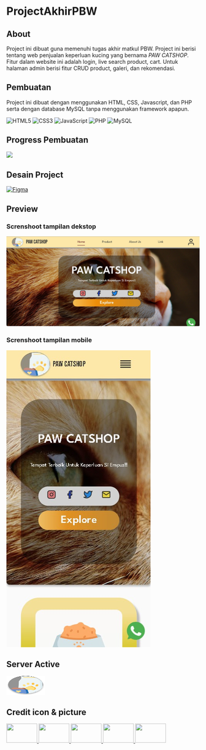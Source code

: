 # ProjectAkhirPBW

## About

Project ini dibuat guna memenuhi tugas akhir matkul PBW. Project ini berisi tentang web penjualan keperluan kucing yang bernama _PAW CATSHOP_. Fitur dalam website ini adalah login, live search product, cart. Untuk halaman admin berisi fitur CRUD product, galeri, dan rekomendasi.

## Pembuatan

Project ini dibuat dengan menggunakan HTML, CSS, Javascript, dan PHP serta dengan database MySQL tanpa menggunakan framework apapun.

![HTML5](https://img.shields.io/badge/html5-%23E34F26.svg?style=for-the-badge&logo=html5&logoColor=white) ![CSS3](https://img.shields.io/badge/css3-%231572B6.svg?style=for-the-badge&logo=css3&logoColor=white) ![JavaScript](https://img.shields.io/badge/javascript-%23323330.svg?style=for-the-badge&logo=javascript&logoColor=%23F7DF1E) ![PHP](https://img.shields.io/badge/php-%23777BB4.svg?style=for-the-badge&logo=php&logoColor=white) ![MySQL](https://img.shields.io/badge/mysql-%2300f.svg?style=for-the-badge&logo=mysql&logoColor=white)

## Progress Pembuatan

![](https://geps.dev/progress/95)

## Desain Project

[![Figma](https://img.shields.io/badge/figma-%23F24E1E.svg?style=for-the-badge&logo=figma&logoColor=white)](https://www.figma.com/file/qU9KS3Dj7fcQkBOTBMsSAm/Desain-Project-Akhir?node-id=37%3A422&t=dHvpaZ3oAyKyycpI-1)

## Preview

### Screnshoot tampilan dekstop

![Screnshoot Preview Home Web](public/img/previewWeb.jpg)

### Screnshoot tampilan mobile
![Screnshoot Preview Home Web](public/img/previewWebMobile.jpg)

## Server Active
<a href="https://222111873.student.stis.ac.id/" target="_blank">
  <img src="public/img/logo.png" width="100" height="50">
</a>

## Credit icon & picture
<a href="https://www.flaticon.com" target="_blank">
  <img src="https://media.flaticon.com/dist/min/img/logo/flaticon_negative.svg" width="80" height="50">
</a>
<a href="https://feathericons.com" target="_blank">
  <img src="https://www.evernote.design/assets/images/feathericons.jpg" width="80" height="50">
</a>
<a href="https://fontawesome.com" target="_blank">
  <img src="https://pbs.twimg.com/profile_images/1491038861224517637/s-H1KgWO_400x400.png" width="80" height="50">
</a>
<a href="https://www.freepik.com" target="_blank">
  <img src="https://yt3.googleusercontent.com/cAxYWAR5GsbYphyuO-9ObBFJ75E5X5Uy-45T0hS1DrY0CUxX_VG5jy-IA6NzGxzvI4609nVfGw=s900-c-k-c0x00ffffff-no-rj" width="80" height="50">
</a>
<a href="https://unsplash.com/s/photos/cat-eating" target="_blank">
  <img src="https://logowik.com/content/uploads/images/unsplash8609.jpg" width="80" height="50">
</a>


